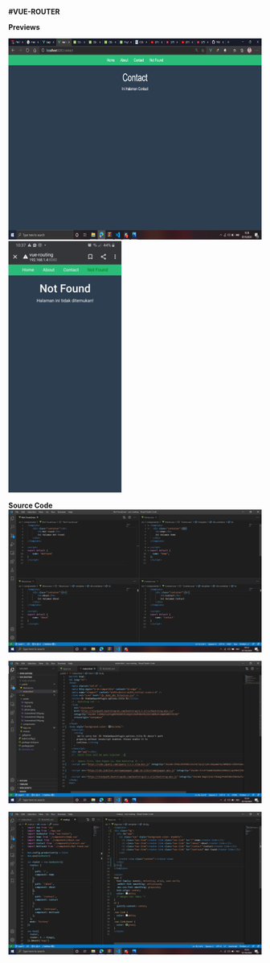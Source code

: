 **#VUE-ROUTER**

**Previews**

<img src="./src/assets/pc.png" height="400px"> <img src="./src/assets/phone.jpeg" height="500px">

**Source Code**
![](src/assets/Screenshot(136).png)

![](src/assets/Screenshot(140).png)

![](src/assets/Screenshot(141).png)
